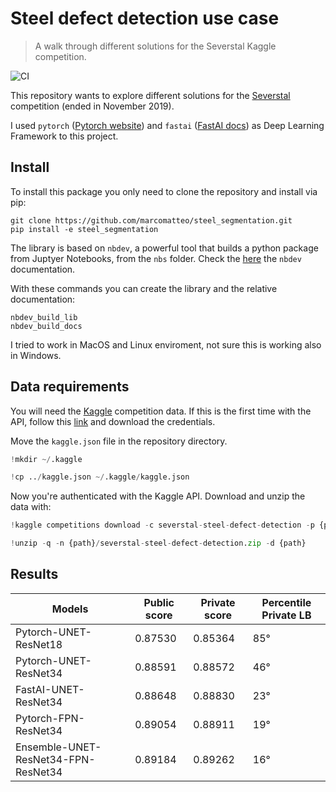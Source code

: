 # Steel defect detection use case
> A walk through different solutions for the Severstal Kaggle competition.


![CI](https://github.com/marcomatteo/steel_segmentation/workflows/CI/badge.svg?branch=master)

This repository wants to explore different solutions for the [Severstal](https://www.kaggle.com/c/severstal-steel-defect-detection/overview) competition (ended in November 2019).

I used `pytorch` ([Pytorch website](https://pytorch.org/get-started/locally/)) and `fastai` ([FastAI docs](https://docs.fast.ai/#Installing)) as Deep Learning Framework to this project.

## Install

To install this package you only need to clone the repository and install via pip:

```
git clone https://github.com/marcomatteo/steel_segmentation.git
pip install -e steel_segmentation
```

The library is based on `nbdev`, a powerful tool that builds a python package from Juptyer Notebooks, from the `nbs` folder. 
Check the [here](https://nbdev.fast.ai/) the `nbdev` documentation.

With these commands you can create the library and the relative documentation:
```
nbdev_build_lib
nbdev_build_docs
```

I tried to work in MacOS and Linux enviroment, not sure this is working also in Windows.

## Data requirements

You will need the [Kaggle](https://www.kaggle.com/) competition data. If this is the first time with the API, follow this [link](https://github.com/Kaggle/kaggle-api) and download the credentials.

Move the `kaggle.json` file in the repository directory.

```python
!mkdir ~/.kaggle
```

```python
!cp ../kaggle.json ~/.kaggle/kaggle.json
```

Now you're authenticated with the Kaggle API. Download and unzip the data with:

```python
!kaggle competitions download -c severstal-steel-defect-detection -p {path}
```

```python
!unzip -q -n {path}/severstal-steel-defect-detection.zip -d {path}
```

## Results

|Models|Public score|Private score|Percentile Private LB|
|------|------------|-------------|----------|
|Pytorch-UNET-ResNet18|0.87530|0.85364|85°|
|Pytorch-UNET-ResNet34|0.88591|0.88572|46°|
|FastAI-UNET-ResNet34|0.88648|0.88830|23°|
|Pytorch-FPN-ResNet34|0.89054|0.88911|19°|
|Ensemble-UNET-ResNet34-FPN-ResNet34|0.89184|0.89262|16°|
